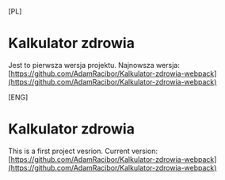 [PL]
# Kalkulator zdrowia
Jest to pierwsza wersja projektu.
Najnowsza wersja: [https://github.com/AdamRacibor/Kalkulator-zdrowia-webpack](https://github.com/AdamRacibor/Kalkulator-zdrowia-webpack)

[ENG]
# Kalkulator zdrowia
This is a first project vesrion.
Current version: [https://github.com/AdamRacibor/Kalkulator-zdrowia-webpack](https://github.com/AdamRacibor/Kalkulator-zdrowia-webpack)

